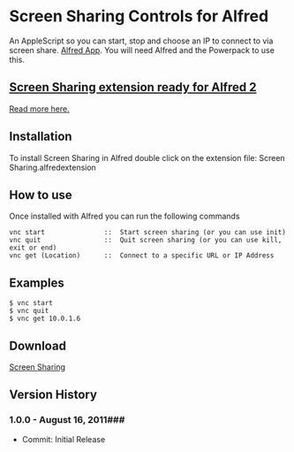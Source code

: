 Screen Sharing Controls for Alfred
============

An AppleScript so you can start, stop and choose an IP to connect to via screen share. [Alfred App](http://alfredapp.com/). You will need Alfred and the Powerpack to use this.

## [Screen Sharing extension ready for Alfred 2](https://github.com/phpfunk/alfred-screen-sharing/tree/v2)

[Read more here.](https://github.com/phpfunk/alfred-screen-sharing/tree/v2)

Installation
----------------

To install Screen Sharing in Alfred double click on the extension file: Screen Sharing.alfredextension

How to use
----------------

Once installed with Alfred you can run the following commands

	vnc start				::	Start screen sharing (or you can use init)
	vnc quit				::	Quit screen sharing (or you can use kill, exit or end)
    vnc get (Location) 		::  Connect to a specific URL or IP Address


Examples
----------------
	$ vnc start
	$ vnc quit
	$ vnc get 10.0.1.6


Download
----------------
[Screen Sharing](http://dl.dropbox.com/u/45930/Alfred%20Apps/Screen%20Sharing/Screen%20Sharing.alfredextension)


## Version History ##
### 1.0.0 - August 16, 2011###

- Commit: Initial Release